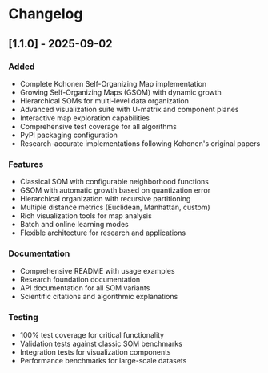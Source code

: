 # Changelog

## [1.1.0] - 2025-09-02

### Added
- Complete Kohonen Self-Organizing Map implementation
- Growing Self-Organizing Maps (GSOM) with dynamic growth
- Hierarchical SOMs for multi-level data organization
- Advanced visualization suite with U-matrix and component planes
- Interactive map exploration capabilities
- Comprehensive test coverage for all algorithms
- PyPI packaging configuration
- Research-accurate implementations following Kohonen's original papers

### Features
- Classical SOM with configurable neighborhood functions
- GSOM with automatic growth based on quantization error
- Hierarchical organization with recursive partitioning
- Multiple distance metrics (Euclidean, Manhattan, custom)
- Rich visualization tools for map analysis
- Batch and online learning modes
- Flexible architecture for research and applications

### Documentation
- Comprehensive README with usage examples
- Research foundation documentation
- API documentation for all SOM variants
- Scientific citations and algorithmic explanations

### Testing
- 100% test coverage for critical functionality
- Validation tests against classic SOM benchmarks
- Integration tests for visualization components
- Performance benchmarks for large-scale datasets